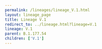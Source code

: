 ```yaml
---
permalink: /lineages/lineage_V.1.html
layout: lineage_page
title: Lineage V.1
redirect_to: ../lineage.html?lineage=V.1
lineage: V.1
parent: B.1.177.54
children: ['V.1']
---
```

